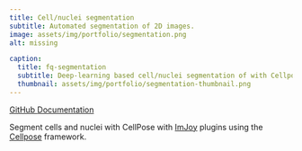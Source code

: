 ```yaml
---
title: Cell/nuclei segmentation
subtitle: Automated segmentation of 2D images.
image: assets/img/portfolio/segmentation.png
alt: missing

caption:
  title: fq-segmentation
  subtitle: Deep-learning based cell/nuclei segmentation of with Cellpose & Imjoy.
  thumbnail: assets/img/portfolio/segmentation-thumbnail.png
---
```


[GitHub <i class="fab fa-github fa-1x" aria-hidden="true"></i>](https://github.com/fish-quant/fq-segmentation)  [Documentation <i class="fas fa-question-circle fa-1x" aria-hidden="true"></i>](https://fq-segmentation.readthedocs.io/en/latest/)

Segment cells and nuclei with CellPose with [ImJoy](https://imjoy.io/#/) plugins using the [Cellpose](https://github.com/MouseLand/cellpose) framework.
